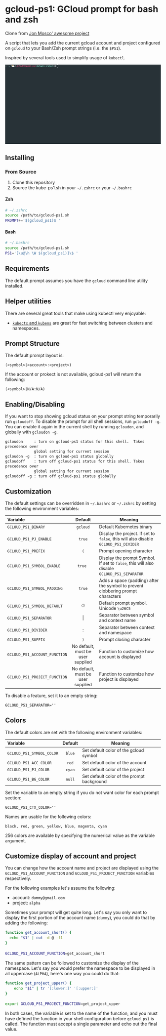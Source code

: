 gcloud-ps1: GCloud prompt for bash and zsh
============================================

Clone from [Jon Mosco' awesome project](https://github.com/jonmosco/kube-ps1)

A script that lets you add the current gcloud account and project
configured on `gcloud` to your Bash/Zsh prompt strings (i.e. the `$PS1`).

Inspired by several tools used to simplify usage of `kubectl`.

![prompt demo](img/demo.gif)

## Installing

### From Source

1. Clone this repository
2. Source the kube-ps1.sh in your `~/.zshrc` or your `~/.bashrc`

#### Zsh
```sh
# ~/.zshrc
source /path/to/gcloud-ps1.sh
PROMPT+='$(gcloud_ps1)$ '
```
#### Bash
```sh
# ~/.bashrc
source /path/to/gcloud-ps1.sh
PS1='[\u@\h \W $(gcloud_ps1)]\$ '
```

## Requirements

The default prompt assumes you have the `gcloud` command line utility installed.

## Helper utilities

There are several great tools that make using kubectl very enjoyable:

- [`kubectx` and `kubens`](https://github.com/ahmetb/kubectx) are great for
fast switching between clusters and namespaces.

## Prompt Structure

The default prompt layout is:

```
(<symbol>|<account>:<project>)
```

If the account or prokect is not available, gcloud-ps1 will return the following:

```
(<symbol>|N/A:N/A)
```

## Enabling/Disabling

If you want to stop showing gcloud status on your prompt string temporarily
run `gcloudoff`. To disable the prompt for all shell sessions, run `gcloudoff -g`.
You can enable it again in the current shell by running `gcloudon`, and globally
with `gcloudon -g`.

```
gcloudon     : turn on gcloud-ps1 status for this shell.  Takes precedence over
             global setting for current session
gcloudon -g  : turn on gcloud-ps1 status globally
gcloudoff    : turn off gcloud-ps1 status for this shell. Takes precedence over
             global setting for current session
gcloudoff -g : turn off gcloud-ps1 status globally
```

## Customization

The default settings can be overridden in `~/.bashrc` or `~/.zshrc` by setting
the following environment variables:

| Variable | Default | Meaning |
| :------- | :-----: | ------- |
| `GCLOUD_PS1_BINARY` | `gcloud` | Default Kubernetes binary |
| `GCLOUD_PS1_PJ_ENABLE` | `true` | Display the project. If set to `false`, this will also disable `GCLOUD_PS1_DIVIDER` |
| `GCLOUD_PS1_PREFIX` | `(` | Prompt opening character  |
| `GCLOUD_PS1_SYMBOL_ENABLE` | `true ` | Display the prompt Symbol. If set to `false`, this will also disable `GCLOUD_PS1_SEPARATOR` |
| `GCLOUD_PS1_SYMBOL_PADDING` | `true` | Adds a space (padding) after the symbol to prevent clobbering prompt characters |
| `GCLOUD_PS1_SYMBOL_DEFAULT` | `⛅` | Default prompt symbol. Unicode `\u26C5` |
| `GCLOUD_PS1_SEPARATOR` | &#124; | Separator between symbol and context name |
| `GCLOUD_PS1_DIVIDER` | `:` | Separator between context and namespace |
| `GCLOUD_PS1_SUFFIX` | `)` | Prompt closing character |
| `GCLOUD_PS1_ACCOUNT_FUNCTION` | No default, must be user supplied | Function to customize how account is displayed |
| `GCLOUD_PS1_PROJECT_FUNCTION` | No default, must be user supplied | Function to customize how project is displayed |


To disable a feature, set it to an empty string:

```
GCLOUD_PS1_SEPARATOR=''
```

## Colors

The default colors are set with the following environment variables:

| Variable | Default | Meaning |
| :------- | :-----: | ------- |
| `GCLOUD_PS1_SYMBOL_COLOR` | `blue` | Set default color of the gcloud symbol |
| `GCLOUD_PS1_ACC_COLOR` | `red` | Set default color of the account |
| `GCLOUD_PS1_PJ_COLOR` | `cyan` | Set default color of the project |
| `GCLOUD_PS1_BG_COLOR` | `null` | Set default color of the prompt background |


Set the variable to an empty string if you do not want color for each
prompt section:

```
GCLOUD_PS1_CTX_COLOR=''
```

Names are usable for the following colors:

```
black, red, green, yellow, blue, magenta, cyan
```

256 colors are available by specifying the numerical value as the variable
argument.

## Customize display of account and project

You can change how the account name and project are displayed using the
`GCLOUD_PS1_ACCOUNT_FUNCTION` and `GCLOUD_PS1_PROJECT_FUNCTION` variables
respectively.

For the following examples let's assume the following:

- account: `dummy@gmail.com`
- project: `alpha`

Sometimes your prompt will get quite long. Let's say you only want to display the first portion of the
account name (`dummy`), you could do that by adding the following:

```sh
function get_account_short() {
  echo "$1" | cut -d @ -f1
}

GCLOUD_PS1_ACCOUNT_FUNCTION=get_account_short
```

The same pattern can be followed to customize the display of the namespace.
Let's say you would prefer the namespace to be displayed in all uppercase
(`ALPHA`), here's one way you could do that:

```sh
function get_project_upper() {
    echo "$1" | tr '[:lower:]' '[:upper:]'
}

export GCLOUD_PS1_PROJECT_FUNCTION=get_project_upper
```

In both cases, the variable is set to the name of the function, and you must have defined the function in your shell configuration before `gcloud_ps1` is called. The function must accept a single parameter and echo out the final value.
